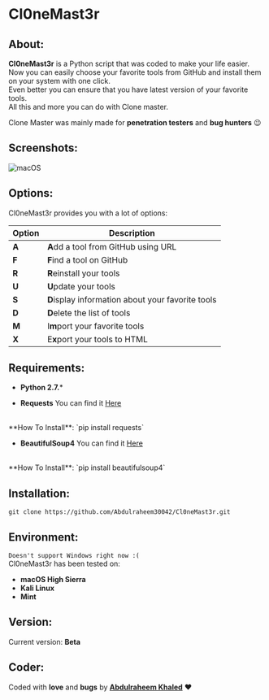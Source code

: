 # **Cl0neMast3r**

## About:
**Cl0neMast3r** is a Python script that was coded to make your life easier.
<br>Now you can easily choose your favorite tools from GitHub and install them on your system with one click.<br>
Even better you can ensure that you have latest version of your favorite tools.<br>
All this and more you can do with Clone master.

Clone Master was mainly made for **penetration testers** and **bug hunters** :wink:

## Screenshots:
![macOS](https://i.imgur.com/jySH8A2.jpg)

## Options:
Cl0neMast3r provides you with a lot of options:

Option | Description
------ | -----------
**A**  | **A**dd a tool from GitHub using URL
**F**  | **F**ind a tool on GitHub
**R**  | **R**einstall your tools
**U**  | **U**pdate your tools
**S**  | **D**isplay information about your favorite tools
**D**  | **D**elete the list of tools
**M**  | I**m**port your favorite tools
**X**  | E**x**port your tools to HTML

## Requirements:
* **Python 2.7.***

* **Requests** You can find it [Here](https://pypi.python.org/pypi/requests)
<br>
**How To Install**: `pip install requests`

* **BeautifulSoup4** You can find it [Here](https://pypi.python.org/pypi/beautifulsoup4)
<br>
**How To Install**: `pip install beautifulsoup4`


## Installation:
```
git clone https://github.com/Abdulraheem30042/Cl0neMast3r.git
```

## Environment:
`Doesn't support Windows right now :(`<br>
Cl0neMast3r has been tested on:
* **macOS High Sierra**
* **Kali Linux**
* **Mint**

## Version:
Current version: **Beta**

## Coder:
Coded with **love** and **bugs** by [**Abdulraheem Khaled**](https://twitter.com/abdulrah33mk) :heart:
